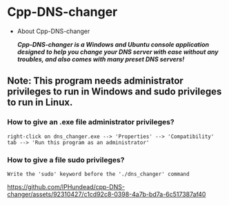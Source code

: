 # Cpp-DNS-changer

* About Cpp-DNS-changer

    ***Cpp-DNS-changer is a Windows and Ubuntu console application designed to help you change your DNS server with ease without any troubles, and also comes with many preset DNS servers!***

## Note: This program needs administrator privileges to run in Windows and sudo privileges to run in Linux.

### How to give an .exe file administrator privileges?

    right-click on dns_changer.exe --> 'Properties' --> 'Compatibility' tab --> 'Run this program as an administrator'

### How to give a file sudo privileges?
    Write the 'sudo' keyword before the './dns_changer' command

https://github.com/IPHundead/cpp-DNS-changer/assets/92310427/c1cd92c8-0398-4a7b-bd7a-6c517387af40
